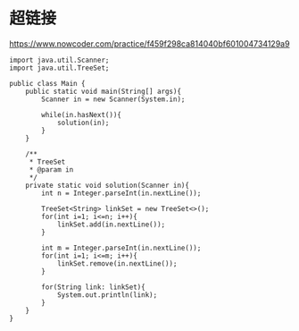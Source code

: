 # 超链接
https://www.nowcoder.com/practice/f459f298ca814040bf601004734129a9

    import java.util.Scanner;
    import java.util.TreeSet;
    
    public class Main {
        public static void main(String[] args){
            Scanner in = new Scanner(System.in);
    
            while(in.hasNext()){
                solution(in);
            }
        }
    
        /**
         * TreeSet
         * @param in
         */
        private static void solution(Scanner in){
            int n = Integer.parseInt(in.nextLine());
    
            TreeSet<String> linkSet = new TreeSet<>();
            for(int i=1; i<=n; i++){
                linkSet.add(in.nextLine());
            }
    
            int m = Integer.parseInt(in.nextLine());
            for(int i=1; i<=m; i++){
                linkSet.remove(in.nextLine());
            }
    
            for(String link: linkSet){
                System.out.println(link);
            }
        }
    }
    

